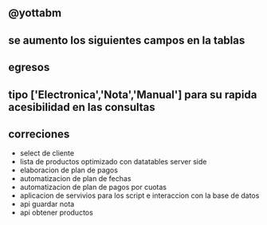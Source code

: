 ## @yottabm
## se aumento los siguientes campos en la tablas 
## egresos
## tipo ['Electronica','Nota','Manual'] para su rapida acesibilidad en las consultas

## correciones
- select de cliente
- lista de productos optimizado con datatables server side
- elaboracion de plan de pagos
- automatizacion de plan de fechas
- automatizacion de plan de pagos por cuotas
- aplicacion de servivios para los script e interaccion con la base de datos
- api guardar nota
- api obtener productos

